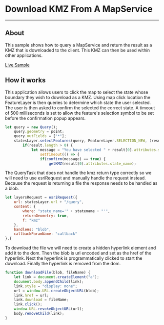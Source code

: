 # Download KMZ From A MapService
-------------------------------------------------------------------------------------

## About
This sample shows how to query a MapService and return the result as a KMZ that is downloaded to the client. This KMZ can then be used within other applications.

[Live Sample](https://nhaney90.github.io/download-kmz-from-service/index.html)

## How it works
This application allows users to click the map to select the state whose boundary they wish to download as a KMZ. Using map click location the FeatureLayer is then queries to determine which state the user selected. The user is then asked to confirm the selected the correct state. A timeout of 500 milliseconds is set to allow the feature's selection symbol to be set before the confirmation popup appears.

```javascript
let query = new Query();
	query.geometry = point;
	query.outFields = ["*"];
	statesLayer.selectFeatures(query, FeatureLayer.SELECTION_NEW, (result) => {
		if(result.length > 0) {
			let message = "You have selected " + result[0].attributes.state_name + ". \n Is this the state you want to download?";
				setTimeout(() => {
				if(confirm(message) == true) {
					getKMZ(result[0].attributes.state_name);
```

The QueryTask that does not handle the kmz return type correctly so we will need to use esriRequest and manually handle the request instead. Because the request is returning a file the response needs to be handled as a blob. 

```javascript
let layersRequest = esriRequest({
	url: statesLayer.url + "/query",
	content: {
		where: "state_name='" + statename + "'",
		returnGeometry: true,
		f: "kmz"
	},
	handleAs: "blob",
	callbackParamName: "callback"
},{
```
To download the file we will need to create a hidden hyperlink element and add it to the dom. Then the blob is url encoded and set as the href of the hyperlink. Next the hyperlink is programmatically clicked to start the download. Finally the hyperlink is removed from the dom.

```javascript
function downloadFile(blob, fileName) {
	let link = document.createElement("a");
	document.body.appendChild(link);
	link.style = "display: none";
	url = window.URL.createObjectURL(blob);
	link.href = url;
	link.download = fileName;
	link.click();
	window.URL.revokeObjectURL(url);
	body.removeChild(link);
}
```
